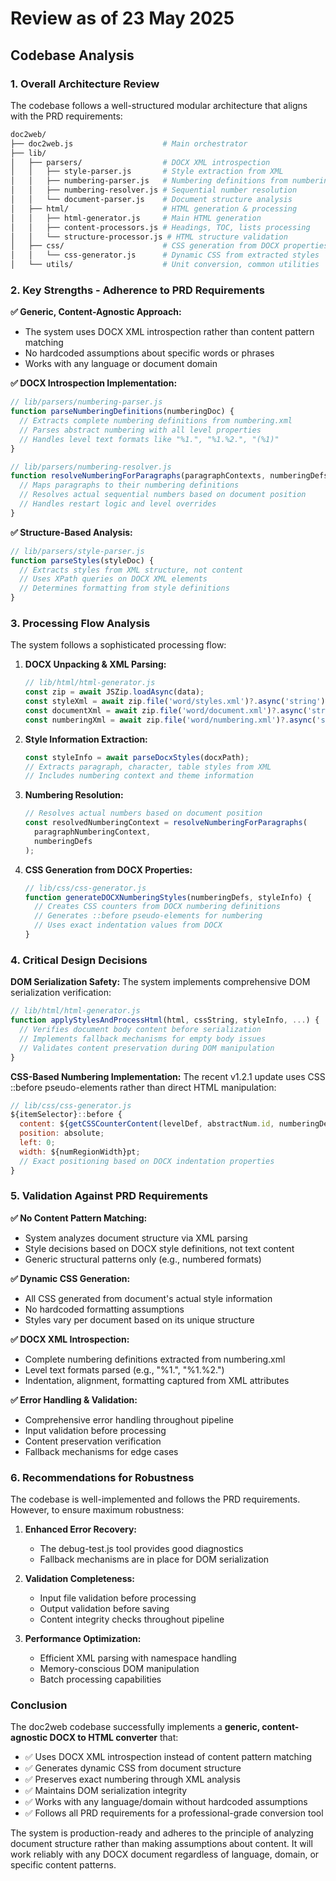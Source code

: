 # Review as of 23 May 2025

## Codebase Analysis

### 1. Overall Architecture Review

The codebase follows a well-structured modular architecture that aligns with the PRD requirements:

```bash
doc2web/
├── doc2web.js                    # Main orchestrator
├── lib/
│   ├── parsers/                  # DOCX XML introspection
│   │   ├── style-parser.js       # Style extraction from XML
│   │   ├── numbering-parser.js   # Numbering definitions from numbering.xml
│   │   ├── numbering-resolver.js # Sequential number resolution
│   │   └── document-parser.js    # Document structure analysis
│   ├── html/                     # HTML generation & processing
│   │   ├── html-generator.js     # Main HTML generation
│   │   ├── content-processors.js # Headings, TOC, lists processing
│   │   └── structure-processor.js # HTML structure validation
│   ├── css/                      # CSS generation from DOCX properties
│   │   └── css-generator.js      # Dynamic CSS from extracted styles
│   └── utils/                    # Unit conversion, common utilities
```

### 2. Key Strengths - Adherence to PRD Requirements

**✅ Generic, Content-Agnostic Approach:**

- The system uses DOCX XML introspection rather than content pattern matching
- No hardcoded assumptions about specific words or phrases
- Works with any language or document domain

**✅ DOCX Introspection Implementation:**

```javascript
// lib/parsers/numbering-parser.js
function parseNumberingDefinitions(numberingDoc) {
  // Extracts complete numbering definitions from numbering.xml
  // Parses abstract numbering with all level properties
  // Handles level text formats like "%1.", "%1.%2.", "(%1)"
}

// lib/parsers/numbering-resolver.js  
function resolveNumberingForParagraphs(paragraphContexts, numberingDefs) {
  // Maps paragraphs to their numbering definitions
  // Resolves actual sequential numbers based on document position
  // Handles restart logic and level overrides
}
```

**✅ Structure-Based Analysis:**

```javascript
// lib/parsers/style-parser.js
function parseStyles(styleDoc) {
  // Extracts styles from XML structure, not content
  // Uses XPath queries on DOCX XML elements
  // Determines formatting from style definitions
}
```

### 3. Processing Flow Analysis

The system follows a sophisticated processing flow:

1. **DOCX Unpacking & XML Parsing:**

   ```javascript
   // lib/html/html-generator.js
   const zip = await JSZip.loadAsync(data);
   const styleXml = await zip.file('word/styles.xml')?.async('string');
   const documentXml = await zip.file('word/document.xml')?.async('string');
   const numberingXml = await zip.file('word/numbering.xml')?.async('string');
   ```

2. **Style Information Extraction:**

   ```javascript
   const styleInfo = await parseDocxStyles(docxPath);
   // Extracts paragraph, character, table styles from XML
   // Includes numbering context and theme information
   ```

3. **Numbering Resolution:**

   ```javascript
   // Resolves actual numbers based on document position
   const resolvedNumberingContext = resolveNumberingForParagraphs(
     paragraphNumberingContext, 
     numberingDefs
   );
   ```

4. **CSS Generation from DOCX Properties:**

   ```javascript
   // lib/css/css-generator.js
   function generateDOCXNumberingStyles(numberingDefs, styleInfo) {
     // Creates CSS counters from DOCX numbering definitions
     // Generates ::before pseudo-elements for numbering
     // Uses exact indentation values from DOCX
   }
   ```

### 4. Critical Design Decisions

**DOM Serialization Safety:**
The system implements comprehensive DOM serialization verification:

```javascript
// lib/html/html-generator.js
function applyStylesAndProcessHtml(html, cssString, styleInfo, ...) {
  // Verifies document body content before serialization
  // Implements fallback mechanisms for empty body issues
  // Validates content preservation during DOM manipulation
}
```

**CSS-Based Numbering Implementation:**
The recent v1.2.1 update uses CSS ::before pseudo-elements rather than direct HTML manipulation:

```javascript
// lib/css/css-generator.js
${itemSelector}::before {
  content: ${getCSSCounterContent(levelDef, abstractNum.id, numberingDefs)};
  position: absolute;
  left: 0; 
  width: ${numRegionWidth}pt; 
  // Exact positioning based on DOCX indentation properties
}
```

### 5. Validation Against PRD Requirements

**✅ No Content Pattern Matching:**

- System analyzes document structure via XML parsing
- Style decisions based on DOCX style definitions, not text content
- Generic structural patterns only (e.g., numbered formats)

**✅ Dynamic CSS Generation:**

- All CSS generated from document's actual style information
- No hardcoded formatting assumptions
- Styles vary per document based on its unique structure

**✅ DOCX XML Introspection:**

- Complete numbering definitions extracted from numbering.xml
- Level text formats parsed (e.g., "%1.", "%1.%2.")
- Indentation, alignment, formatting captured from XML attributes

**✅ Error Handling & Validation:**

- Comprehensive error handling throughout pipeline
- Input validation before processing
- Content preservation verification
- Fallback mechanisms for edge cases

### 6. Recommendations for Robustness

The codebase is well-implemented and follows the PRD requirements. However, to ensure maximum robustness:

1. **Enhanced Error Recovery:**
   - The debug-test.js tool provides good diagnostics
   - Fallback mechanisms are in place for DOM serialization

2. **Validation Completeness:**
   - Input file validation before processing
   - Output validation before saving
   - Content integrity checks throughout pipeline

3. **Performance Optimization:**
   - Efficient XML parsing with namespace handling
   - Memory-conscious DOM manipulation
   - Batch processing capabilities

### Conclusion

The doc2web codebase successfully implements a **generic, content-agnostic DOCX to HTML converter** that:

- ✅ Uses DOCX XML introspection instead of content pattern matching
- ✅ Generates dynamic CSS from document structure
- ✅ Preserves exact numbering through XML analysis
- ✅ Maintains DOM serialization integrity
- ✅ Works with any language/domain without hardcoded assumptions
- ✅ Follows all PRD requirements for a professional-grade conversion tool

The system is production-ready and adheres to the principle of analyzing document structure rather than making assumptions about content. It will work reliably with any DOCX document regardless of language, domain, or specific content patterns.
